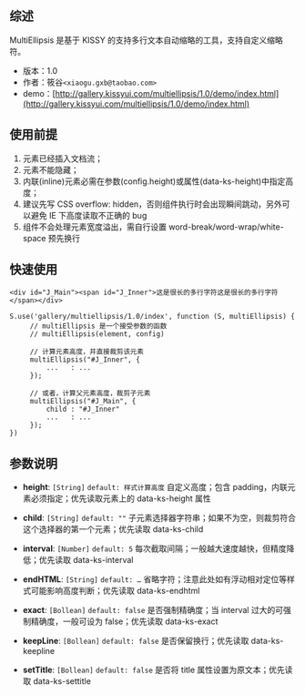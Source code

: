 ## 综述

MultiEllipsis 是基于 KISSY 的支持多行文本自动缩略的工具，支持自定义缩略符。

* 版本：1.0
* 作者：筱谷`<xiaogu.gxb@taobao.com>`
* demo：[http://gallery.kissyui.com/multiellipsis/1.0/demo/index.html](http://gallery.kissyui.com/multiellipsis/1.0/demo/index.html)


## 使用前提
  1. 元素已经插入文档流；
  2. 元素不能隐藏；
  3. 内联(inline)元素必需在参数(config.height)或属性(data-ks-height)中指定高度；
  4. 建议先写 CSS overflow: hidden，否则组件执行时会出现瞬间跳动，另外可以避免 IE 下高度读取不正确的 bug
  5. 组件不会处理元素宽度溢出，需自行设置 word-break/word-wrap/white-space 预先换行

## 快速使用

    <div id="J_Main"><span id="J_Inner">这是很长的多行字符这是很长的多行字符</span></div>

    S.use('gallery/multiellipsis/1.0/index', function (S, multiEllipsis) {
         // multiEllipsis 是一个接受参数的函数
         // multiEllipsis(element, config)
         
         // 计算元素高度，并直接裁剪该元素
         multiEllipsis("#J_Inner", {
             ...   : ...
         });

         // 或者，计算父元素高度，裁剪子元素
         multiEllipsis("#J_Main", {
             child : "#J_Inner"
             ...   : ...
         });
    })


## 参数说明

* **height**: `[String]` `default: 样式计算高度` 自定义高度；包含 padding，内联元素必须指定；优先读取元素上的 data-ks-height 属性

* **child**: `[String]` `default: ""` 子元素选择器字符串；如果不为空，则裁剪符合这个选择器的第一个元素；优先读取 data-ks-child

* **interval**: `[Number]` `default: 5` 每次截取间隔；一般越大速度越快，但精度降低；优先读取 data-ks-interval

* **endHTML**: `[String]` `default: …` 省略字符；注意此处如有浮动相对定位等样式可能影响高度判断；优先读取 data-ks-endhtml

* **exact**: `[Bollean]` `default: false` 是否强制精确度；当 interval 过大的可强制精确度，一般可设为 false；优先读取 data-ks-exact

* **keepLine**: `[Bollean]` `default: false` 是否保留换行；优先读取 data-ks-keepline

* **setTitle**: `[Bollean]` `default: false` 是否将 title 属性设置为原文本；优先读取 data-ks-settitle

